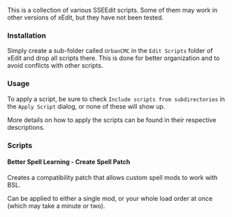 This is a collection of various SSEEdit scripts. Some of them may work in other versions of xEdit, but they have not been tested.

### Installation
Simply create a sub-folder called `UrbanCMC` in the `Edit Scripts` folder of xEdit and drop all scripts there.
This is done for better organization and to avoid conflicts with other scripts.

### Usage
To apply a script, be sure to check `Include scripts from subdirectories` in the `Apply Script` dialog, or none of these will show up.

More details on how to apply the scripts can be found in their respective descriptions.

### Scripts

#### Better Spell Learning - Create Spell Patch
Creates a compatibility patch that allows custom spell mods to work with BSL.

Can be applied to either a single mod, or your whole load order at once (which may take a minute or two).